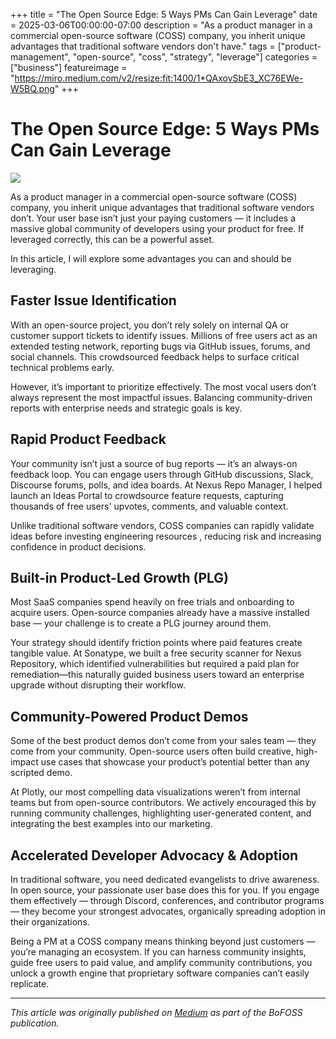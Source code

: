+++
title = "The Open Source Edge: 5 Ways PMs Can Gain Leverage"
date = 2025-03-06T00:00:00-07:00
description = "As a product manager in a commercial open-source software (COSS) company, you inherit unique advantages that traditional software vendors don't have."
tags = ["product-management", "open-source", "coss", "strategy", "leverage"]
categories = ["business"]
featureimage = "https://miro.medium.com/v2/resize:fit:1400/1*QAxovSbE3_XC76EWe-W5BQ.png"
+++

# The Open Source Edge: 5 Ways PMs Can Gain Leverage

![](https://miro.medium.com/v2/resize:fit:1400/1*QAxovSbE3_XC76EWe-W5BQ.png)

As a product manager in a commercial open-source software (COSS) company, you inherit unique advantages that traditional software vendors don’t. Your user base isn’t just your paying customers — it includes a massive global community of developers using your product for free. If leveraged correctly, this can be a powerful asset.

In this article, I will explore some advantages you can and should be leveraging.

## Faster Issue Identification

With an open-source project, you don’t rely solely on internal QA or customer support tickets to identify issues. Millions of free users act as an extended testing network, reporting bugs via GitHub issues, forums, and social channels. This crowdsourced feedback helps to surface critical technical problems early.

However, it’s important to prioritize effectively. The most vocal users don’t always represent the most impactful issues. Balancing community-driven reports with enterprise needs and strategic goals is key.

## Rapid Product Feedback

Your community isn’t just a source of bug reports — it’s an always-on feedback loop. You can engage users through GitHub discussions, Slack, Discourse forums, polls, and idea boards. At Nexus Repo Manager, I helped launch an Ideas Portal to crowdsource feature requests, capturing thousands of free users' upvotes, comments, and valuable context.

Unlike traditional software vendors, COSS companies can rapidly validate ideas before investing engineering resources , reducing risk and increasing confidence in product decisions.

## Built-in Product-Led Growth (PLG)

Most SaaS companies spend heavily on free trials and onboarding to acquire users. Open-source companies already have a massive installed base — your challenge is to create a PLG journey around them.

Your strategy should identify friction points where paid features create tangible value. At Sonatype, we built a free security scanner for Nexus Repository, which identified vulnerabilities but required a paid plan for remediation—this naturally guided business users toward an enterprise upgrade without disrupting their workflow.

## Community-Powered Product Demos

Some of the best product demos don’t come from your sales team — they come from your community. Open-source users often build creative, high-impact use cases that showcase your product’s potential better than any scripted demo.

At Plotly, our most compelling data visualizations weren’t from internal teams but from open-source contributors. We actively encouraged this by running community challenges, highlighting user-generated content, and integrating the best examples into our marketing.

## Accelerated Developer Advocacy & Adoption

In traditional software, you need dedicated evangelists to drive awareness. In open source, your passionate user base does this for you. If you engage them effectively — through Discord, conferences, and contributor programs — they become your strongest advocates, organically spreading adoption in their organizations.

Being a PM at a COSS company means thinking beyond just customers — you’re managing an ecosystem. If you can harness community insights, guide free users to paid value, and amplify community contributions, you unlock a growth engine that proprietary software companies can’t easily replicate.


---

*This article was originally published on [Medium](https://medium.com/bofoss) as part of the BoFOSS publication.* 